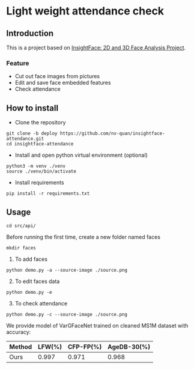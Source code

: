 # Light weight attendance check 

## Introduction

This is a project based on [InsightFace: 2D and 3D Face Analysis Project](https://github.com/deepinsight/insightface). 
### Feature
- Cut out face images from pictures
- Edit and save face embedded features
- Check attendance

## How to install

- Clone the repository
```console
git clone -b deploy https://github.com/nv-quan/insightface-attendance.git
cd insightface-attendance
```
- Install and open python virtual environment (optional) 
```console
python3 -m venv ./venv
source ./venv/bin/activate
```
- Install requirements
```console
pip install -r requirements.txt
```

## Usage

```console
cd src/api/
```
Before running the first time, create a new folder named faces
```console
mkdir faces
```
1. To add faces 
```console
python demo.py -a --source-image ./source.png
```
2. To edit faces data
```console
python demo.py -e
```
3. To check attendance
```console
python demo.py -c --source-image ./source.png
```

We provide model of VarGFaceNet trained on cleaned MS1M dataset with accuracy:

| Method  | LFW(%)  | CFP-FP(%) | AgeDB-30(%) | 
| ------- | ------- | --------- | ----------- | 
|  Ours   | 0.997   | 0.971     | 0.968       |
